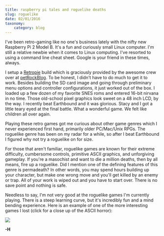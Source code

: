 ```yaml
---
title: raspberry pi tales and roguelike deaths
slug: roguelike
date: 02/01/2016
taxonomy:
    category: blog
---
```


I've been retro-gaming like no one's business lately with the nifty new Raspberry Pi 2 Model B. It's a fun and curiously small Linux computer. I'm still a relative newbie when it comes to Linux computing. I've resorted to using a command line cheat sheet. Google is your friend in these times, always.

I setup a [Retropie](http://blog.petrockblock.com/retropie/) build which is graciously provided by the awesome crew over at [petRockBlog](http://blog.petrockblock.com/). To be honest, I didn't have to do much to get it to work. Besides building the SD card image and going through preliminary menu options and controller configurations, it just worked out of the box. I loaded up a few dozen of my favorite SNES roms and entered 16-bit nirvana in no time. Those old-school pixel graphics look sweet on a 48 inch LCD, by the way. I recently beat Earthbound and it was glorious. Stacy and I got a little teary eyed at the final battle. What a wonderful game. We felt like children all over again.

Playing these retro games got me curious about other game genres which I never experienced first hand, primarily older PC/Mac/Unix RPGs. The roguelike genre has been on my radar for a while, so after I beat Earthbound I figured why not try a roguelike on for size.

For those that aren't familiar, roguelike games are known for their extreme difficulty, cumbersome controls, primitive ASCII graphics, and unforgiving gameplay. If you're a masochist and want to die a million deaths, then by all means, fire up a roguelike. Did I mention one of the defining features of this genre is permadeath? In other words, you may spend hours building up your character, but make one wrong move and you'll get killed by an enemy or trap. All of your work is wiped out and you have to start over. There is no save point and nothing is safe.  

Needless to say, I'm not very good at the roguelike games I'm currently playing. There is a steep learning curve, but it's incredibly fun and a mind bending experience. Here is an example of one of the more interesting games I lost (click for a close up of the ASCII horror):

![](../roguelike/brogue-die.png?lightbox)

**-H**
